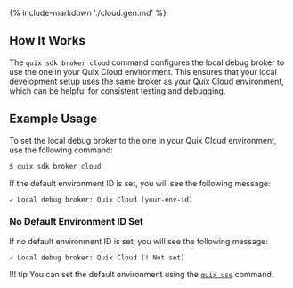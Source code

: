 {% include-markdown './cloud.gen.md' %}

## How It Works

The `quix sdk broker cloud` command configures the local debug broker to use the one in your Quix Cloud environment. This ensures that your local development setup uses the same broker as your Quix Cloud environment, which can be helpful for consistent testing and debugging.

## Example Usage

To set the local debug broker to the one in your Quix Cloud environment, use the following command:

```bash
$ quix sdk broker cloud
```

If the default environment ID is set, you will see the following message:

```text
✓ Local debug broker: Quix Cloud (your-env-id)
```

### No Default Environment ID Set

If no default environment ID is set, you will see the following message:

```text
✓ Local debug broker: Quix Cloud (! Not set)
```

!!! tip
    You can set the default environment using the [`quix use`](../../use.md) command.